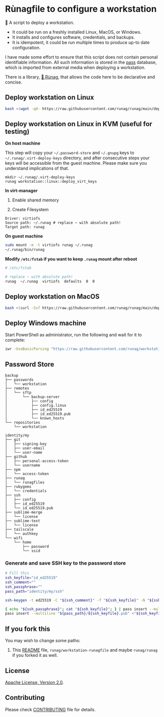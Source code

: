 <!--
Copyright 2012-2024 Rùnag project contributors

Licensed under the Apache License, Version 2.0 (the "License");
you may not use this file except in compliance with the License.
You may obtain a copy of the License at

    http://www.apache.org/licenses/LICENSE-2.0

Unless required by applicable law or agreed to in writing, software
distributed under the License is distributed on an "AS IS" BASIS,
WITHOUT WARRANTIES OR CONDITIONS OF ANY KIND, either express or implied.
See the License for the specific language governing permissions and
limitations under the License.
-->

# Rùnagfile to configure a workstation

🧡 A script to deploy a workstation.

* It could be run on a freshly installed Linux, MacOS, or Windows.
* It installs and configures software, credentials, and backups.
* It is idempotent, it could be run multiple times to produce up-to date configuration.

I have made some effort to ensure that this script does not contain personal identifiable information. All such information is stored in the [pass](https://www.passwordstore.org/) database, which is imported from external media when deploying a workstation.

There is a library, [💜 Rùnag](https://github.com/runag/runag), that allows the code here to be declarative and concise.

## Deploy workstation on Linux

```sh
bash <(wget -qO- https://raw.githubusercontent.com/runag/runag/main/deploy.sh) add runag/workstation-runagfile run
```


## Deploy workstation on Linux in KVM (useful for testing)

**On host machine**

This step will copy your `~/.password-store` and `~/.gnupg` keys to `~/.runag/.virt-deploy-keys` directory, and after consecutive steps your keys will be accessible from the guest machine. Please make sure you understand implications of that.

```
mkdir ~/.runag/.virt-deploy-keys
runag workstation::linux::deploy_virt_keys
```

**In virt-manager**

1. Enable shared memory

2. Create Filesystem

```
Driver: virtiofs
Source path: ~/.runag # replace ~ with absolute path!
Target path: runag
```

**On guest machine**

```sh
sudo mount -m -t virtiofs runag ~/.runag
~/.runag/bin/runag
```

**Modify `/etc/fstab` if you want to keep `.runag` mount after reboot**

```sh
# /etc/fstab

# replace ~ with absolute path!
runag  ~/.runag  virtiofs  defaults  0  0
```

## Deploy workstation on MacOS 

```sh
bash <(curl -Ssf https://raw.githubusercontent.com/runag/runag/main/deploy.sh) add runag/workstation-runagfile run
```


## Deploy Windows machine

Start PowerShell as administrator, run the following and wait for it to complete:

```sh
iwr -UseBasicParsing "https://raw.githubusercontent.com/runag/workstation-runagfile/main/deploy.ps1" | iex
```


## Password Store

```
backup
├── passwords
│   └── workstation
├── remotes
│   └── sftp
│       └── backup-server
│           ├── config
│           ├── config.linux
│           ├── id_ed25519
│           ├── id_ed25519.pub
│           └── known_hosts
└── repositories
    └── workstation

identity/my
├── git
│   ├── signing-key
│   ├── user-email
│   └── user-name
├── github
│   ├── personal-access-token
│   └── username
├── npm
│   └── access-token
├── runag
│   └── runagfiles
├── rubygems
│   └── credentials
├── ssh
│   ├── config
│   ├── id_ed25519
│   └── id_ed25519.pub
├── sublime-merge
│   └── license
├── sublime-text
│   └── license
├── tailscale
│   └── authkey
└── wifi
    └── home
        ├── password
        └── ssid
```

### Generate and save SSH key to the password store

```sh
# Fill this
ssh_keyfile="id_ed25519"
ssh_comment=""
ssh_passphrase=""
pass_path="identity/my/ssh"

ssh-keygen -t ed25519 -C "${ssh_comment}" -f "${ssh_keyfile}" -N "${ssh_passphrase}"

{ echo "${ssh_passphrase}"; cat "${ssh_keyfile}"; } | pass insert --multiline "${pass_path}/${ssh_keyfile}"
pass insert --multiline "${pass_path}/${ssh_keyfile}.pub" <"${ssh_keyfile}.pub"
```

## If you fork this

You may wish to change some paths:

1. This [README](README.md) file, `runag/workstation-runagfile` and maybe `runag/runag` if you forked it as well.

## License

[Apache License, Version 2.0](LICENSE).

## Contributing

Please check [CONTRIBUTING](CONTRIBUTING.md) file for details.
